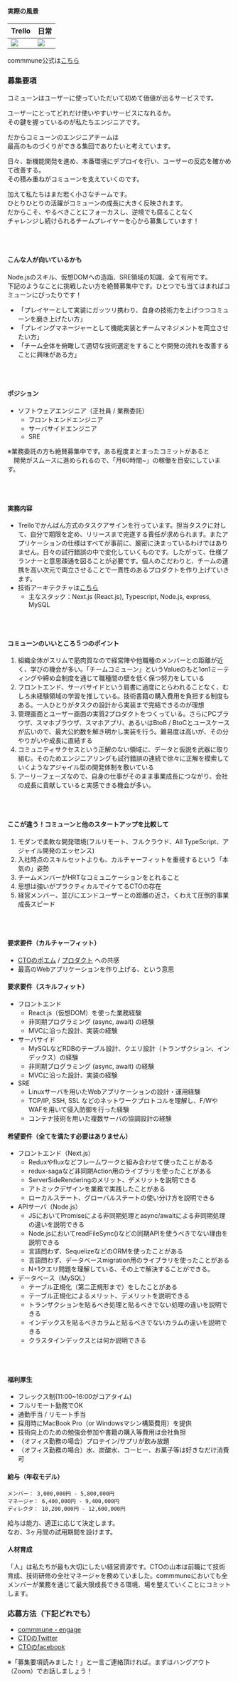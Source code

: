 #### 実際の風景

| Trello | 日常 |
| ---    |      ---|
|<img src="https://user-images.githubusercontent.com/6558862/67187545-665f4e00-f425-11e9-9d5f-871d37b57b9c.png" />|<img src="https://user-images.githubusercontent.com/6558862/67185954-f1d6e000-f421-11e9-966e-ccc0a02e3933.png" />|

commmune公式は[こちら](https://commmune.jp/)


### 募集要項
コミューンはユーザーに使っていただいて初めて価値が出るサービスです。

ユーザーにとってどれだけ使いやすいサービスになれるか。  
その鍵を握っているのが私たちエンジニアです。

だからコミューンのエンジニアチームは  
最高のものづくりができる集団でありたいと考えています。

日々、新機能開発を進め、本番環境にデプロイを行い、ユーザーの反応を確かめて改善する。  
その積み重ねがコミューンを支えていくのです。

加えて私たちはまだ若く小さなチームです。  
ひとりひとりの活躍がコミューンの成長に大きく反映されます。  
だからこそ、やるべきことにフォーカスし、逆境でも腐ることなく  
チャレンジし続けられるチームプレイヤーを心から募集しています！

<br>
<br>


#### こんな人が向いているかも
Node.jsのスキル、仮想DOMへの造詣、SRE領域の知識、全て有用です。  
下記のようなことに挑戦したい方を絶賛募集中です。ひとつでも当てはまればコミューンにぴったりです！
- 「プレイヤーとして実装にガッツリ携わり、自身の技術力を上げつつコミューンを磨き上げたい方」
- 「プレイングマネージャーとして機能実装とチームマネジメントを両立させたい方」
- 「チーム全体を俯瞰して適切な技術選定をすることや開発の流れを改善することに興味がある方」

<br>
<br>


#### ポジション
- ソフトウェアエンジニア（正社員 / 業務委託）
  - フロントエンドエンジニア
  - サーバサイドエンジニア
  - SRE

※業務委託の方も絶賛募集中です。ある程度まとまったコミットがあると  
　開発がスムースに進められるので、「月60時間~」の稼働を目安にしています。

<br>
<br>

#### 実務内容
- Trelloでかんばん方式のタスクアサインを行っています。担当タスクに対して、自分で期限を定め、リリースまで完遂する責任が求められます。またアプリケーションの仕様はすべてが事前に、厳密に決まっているわけではありません。日々の試行錯誤の中で変化していくものです。したがって、仕様プランナーと意思疎通を図ることが必要です。個人のこだわりと、チームの連携を高い次元で両立させることで一貫性のあるプロダクトを作り上げていきます。
- 技術アーキテクチャは[こちら](https://commmune.hatenablog.com/entry/commmune-architecture)
  - 主なスタック：Next.js (React.js), Typescript, Node.js, express, MySQL

<br>
<br>


#### コミューンのいいところ５つのポイント

1. 組織全体がスリムで筋肉質なので経営陣や他職種のメンバーとの距離が近く、学びの機会が多い。「チームコミューン」というValueのもと1on1ミーティングや締め会制度を通じて職種間の壁を低く保つ努力をしている
1. フロントエンド、サーバサイドという肩書に過度にとらわれることなく、むしろ未経験領域の学習を推している。技術書籍の購入費用を負担する制度もある。一人ひとりがタスクの設計から実装まで完結できるのが理想
1. 管理画面とユーザー画面の実質2プロダクトをつくっている。さらにPCブラウザ、スマホブラウザ、スマホアプリ、あるいはBtoB / BtoCとユースケースが広いので、最大公約数を解き明かし実装を行う。難易度は高いが、その分やりがいや成長に直結する
1. コミュニティサクセスという正解のない領域に、データと仮説を武器に取り組む。そのためエンジニアリングも試行錯誤の連続で徐々に正解を模索していくようなアジャイル型の開発体制を敷いている
1. アーリーフェーズなので、自身の仕事がそのまま事業成長につながり、会社の成長に貢献していると実感できる機会が多い。


<br>
<br>


#### ここが違う！コミューンと他のスタートアップを比較して

1. モダンで柔軟な開発環境(フルリモート、フルクラウド、All TypeScript、アジャイル開発のエッセンス)
1. 入社時点のスキルセットよりも、カルチャーフィットを重視するという「本気の」姿勢
1. チームメンバーがHRTなコミュニケーションをとれること
1. 思想は強いがプラクティカルでイケてるCTOの存在
1. 経営メンバー、並びにエンドユーザーとの距離の近さ。くわえて圧倒的事業成長スピード 



<br>
<br>


#### 要求要件（カルチャーフィット）
 - [CTOのポエム](/cto-poem.md) / [プロダクト](https://commmune.jp/) への共感
 - 最高のWebアプリケーションを作り上げる、という意思


#### 要求要件（スキルフィット）
 - フロントエンド
     - React.js（仮想DOM）を使った業務経験
     - 非同期プログラミング (async, await) の経験
     - MVCに沿った設計、実装の経験
 - サーバサイド
     - MySQLなどRDBのテーブル設計、クエリ設計（トランザクション、インデックス）の経験
     - 非同期プログラミング (async, await) の経験
     - MVCに沿った設計、実装の経験
- SRE
     - Linuxサーバを用いたWebアプリケーションの設計・運用経験
     - TCP/IP, SSH, SSL などのネットワークプロトコルを理解し、F/WやWAFを用いて侵入防御を行った経験
     - コンテナ技術を用いた複数サーバの協調設計の経験


#### 希望要件（全てを満たす必要はありません）
 - フロントエンド（Next.js）
     - Reduxやfluxなどフレームワークと組み合わせて使ったことがある
     - redux-sagaなど非同期Action用のライブラリを使ったことがある
     - ServerSideRenderingのメリット、デメリットを説明できる
     - アトミックデザインを業務で実践したことがある
     - ローカルステート、グローバルステートの使い分け方を説明できる
 - APIサーバ（Node.js）
     - JSにおいてPromiseによる非同期処理とasync/awaitによる非同期処理の違いを説明できる
     - Node.jsにおいてreadFileSync()などの同期APIを使うべきでない理由を説明できる
     - 言語問わず、SequelizeなどのORMを使ったことがある
     - 言語問わず、データベースmigration用のライブラリを使ったことがある
     - N+1クエリ問題を理解している、その上で解決することができる。
 - データベース（MySQL）
     - テーブル正規化（第二正規形まで）をしたことがある
     - テーブル正規化によるメリット、デメリットを説明できる
     - トランザクションを貼るべき処理と貼るべきでない処理の違いを説明できる
     - インデックスを貼るべきカラムと貼るべきでないカラムの違いを説明できる
     - クラスタインデックスとは何か説明できる

<br>
<br>

#### 福利厚生
* フレックス制(11:00~16:00がコアタイム)
* フルリモート勤務でOK
* 通勤手当 / リモート手当
* 採用時にMacBook Pro（or Windowsマシン構築費用）を提供
* 技術向上のための勉強会参加や書籍の購入等費用は会社負担
* （オフィス勤務の場合）プロテイン/サプリが飲み放題
* （オフィス勤務の場合）水、炭酸水、コーヒー、お菓子等は好きなだけ消費可


#### 給与（年収モデル）
```
メンバー： 3,000,000円 - 5,800,000円  
マネージャ： 6,400,000円 - 9,400,000円  
ディレクタ： 10,200,000円 - 12,600,000円  
```

給与は能力、適正に応じて決定します。  
なお、3ヶ月間の試用期間を設けます。


#### 人材育成
「人」は私たちが最も大切にしたい経営資源です。CTOの山本は前職にて技術育成、技術研修の全社マネージャを務めていました。commmuneにおいても全メンバーが業務を通じて最大限成長できる環境、場を整えていくことにコミットします。



### 応募方法（下記どれでも）
* [commmune - engage](https://en-gage.net/dayone/work_160473)
* [CTOのTwitter](https://twitter.com/ay_at_commmune)
* [CTOのfacebook](https://www.facebook.com/akihiro.yamamoto.330)

※「募集要項読みました！」と一言ご連絡頂ければ。まずはハングアウト（Zoom）でお話しましょう！
